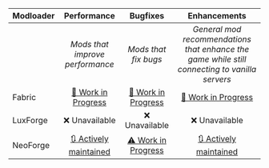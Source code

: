 | Modloader | Performance | Bugfixes | Enhancements |
| --- | :---: | :---: | :---: |
| | *Mods that improve performance* | *Mods that fix bugs* | *General mod recommendations that enhance the game while still connecting to vanilla servers* |
| Fabric | [🚧 Work in Progress](fabric/optimizations.md) | [🚧 Work in Progress](fabric/fixes.md) | [🚧 Work in Progress](fabric/enhancements.md) |
| LuxForge | ❌ Unavailable | ❌ Unavailable | ❌ Unavailable |
| NeoForge | [🔃 Actively maintained](neo/optimizations.md) | [⚠ Work in Progress](neo/fixes.md) | [🔃 Actively maintained](neo/enhancements.md) |

<!-- TODO: 1.20.1 --  add from this list for fabric
- \.index
- [AppleSkin](https://minecraft.curseforge.com/projects/appleskin)
- [Borderless Mining](https://github.com/comp500/BorderlessMining)
- [Chat Patches](https://curseforge.com/minecraft/mc-mods/chatpatches)
- [Cloth Config v11](https://modrinth.com/mod/9s6osm5g)
- [Configured](https://mrcrayfish.com/mods?id=configured)
- [Cull Less Leaves](https://isxander.dev)
- [Dark Loading Screen](https://www.curseforge.com/minecraft/mc-mods/dark-loading-screen)
- [DashLoader](https://modrinth.com/mod/ZfQ3kTvR)
- [Debugify](https://isxander.dev)
- [EntityCulling\-Fabric](https://github.com/tr7zw/EntityCulling-Fabric)
- [Fabric API](https://fabricmc.net)
- [Fabric Language Kotlin](https://minecraft.curseforge.com/projects/fabric-language-kotlin)
- [FastAnim](https://modrinth.com/mod/yHf7SALy)
- [Faster Random](https://modrinth.com/mod/RfFxanNh)
- [FerriteCore](https://www.curseforge.com/minecraft/mc-mods/ferritecore-fabric)
- [Game Menu Remove GFARB](https://www.curseforge.com/minecraft/mc-mods/game-menu-remove-gfarb)
- [Gamma Utils](https://modrinth.com/mod/wdLuzzEP)
- Guardian
- [Indium](https://modrinth.com/mod/indium)
- [Just Enough Items](https://modrinth.com/mod/u6dRKJwZ)
- [LAN World Plug\-n\-Play](https://modrinth.com/mod/RTWpcTBp)
- [LazyDFU](https://github.com/astei/lazydfu)
- [Log Begone](https://modrinth.com/mod/9ON3zv6e)
- [Memory Leak Fix](https://github.com/fxmorin/memoryleakfix)
- [Model Gap Fix](https://www.curseforge.com/minecraft/mc-mods/model-gap-fix)
- [No Chat Reports](https://www.curseforge.com/minecraft/mc-mods/no-chat-reports)
- [Nvidium](https://modrinth.com/mod/SfMw2IZN)
- [Rebind Narrator](https://modrinth.com/mod/qw2Ls89j)
- [Screenshot to Clipboard](https://modrinth.com/mod/1KiJRrTg)
- [ViaFabricPlus](https://github.com/FlorianMichael/)
- [YetAnotherConfigLib](https://isxander.dev)
- [Zoomify](https://isxander.dev)
 -->